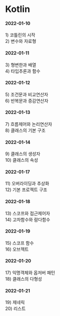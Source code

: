 # Kotlin
<h4>2022-01-10 <br/></h4>
1) 코틀린의 시작<br>
2) 변수와 자료형<br/>

<h4>2022-01-11 <br/></h4>
3) 형변한과 배열<br/>
4) 타입추론과 함수<br/>

<h4>2022-01-12 <br/></h4>
5) 조건문과 비교연산자<br/>
6) 반복문과 증감연산자<br/>

<h4>2022-01-13 <br/></h4>
7) 흐름제어와 논리연산자<br/>
8) 클래스의 기본 구조<br/>

<h4>2022-01-14 <br/></h4>
9) 클래스의 생성자<br/>
10) 클래스의 속성<br/>

<h4>2022-01-17 <br/></h4>
11) 오버라이딩과 추상화<br/>
12) 기본 프로젝트 구조<br/>

<h4>2022-01-18 <br/></h4>
13) 스코프와 접근제어자<br/>
14) 고차함수와 람다함수<br/>

<h4>2022-01-19 <br/></h4>
15) 스코프 함수<br/>
16) 오브젝트<br/>

<h4>2022-01-20 <br/></h4>
17) 익명객체와 옵저버 패턴<br/>
18) 클래스의 다형성<br/>

<h4>2022-01-21 <br/></h4>
19) 제네릭<br/>
20) 리스트<br/>
